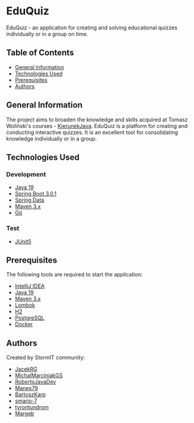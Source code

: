 # EduQuiz

EduQuiz - an application for creating and solving educational quizzes individually or in a group on time.

## Table of Contents

* [General Information](#general-information)
* [Technologies Used](#technologies-used)
* [Prerequisites](#prerequisites)
* [Authors](#authors)

## General Information

The project aims to broaden the knowledge and skills acquired at Tomasz Woliński's
courses - [KierunekJava](https://kierunekjava.pl/). EduQuiz is a platform for creating and conducting interactive
quizzes. It is an excellent tool for consolidating knowledge individually or in a group.

## Technologies Used

### Development

- [Java 19](https://openjdk.org/projects/jdk/19/)
- [Spring Boot 3.0.1](https://spring.io/projects/spring-boot)
- [Spring Data](https://spring.io/projects/spring-data)
- [Maven 3.x](https://maven.apache.org/)
- [Git](https://git-scm.com/)

### Test

- [JUnit5](https://junit.org/junit5/)

## Prerequisites

The following tools are required to start the application:

- [IntelliJ IDEA](https://www.jetbrains.com/idea/)
- [Java 19](https://openjdk.org/projects/jdk/19/)
- [Maven 3.x](https://maven.apache.org/download.cgi)
- [Lombok](https://projectlombok.org/)
- [H2](https://www.h2database.com/html/main.html)
- [PostgreSQL](https://www.postgresql.org/)
- [Docker](https://www.docker.com/)

## Authors

Created by StormIT community:

- [JacekRG](https://github.com/JacekRG)
- [MichalMarciniakGS](https://github.com/MichalMarciniakGS)
- [RobertoJavaDev](https://github.com/RobertoJavaDev)
- [Manes79](https://github.com/Manes79)
- [BartoszKarp](https://github.com/BartoszKarp)
- [smario-7](https://github.com/smario-7)
- [tyrontundrom](https://github.com/tyrontundrom)
- [Margeb](https://github.com/Margeb)